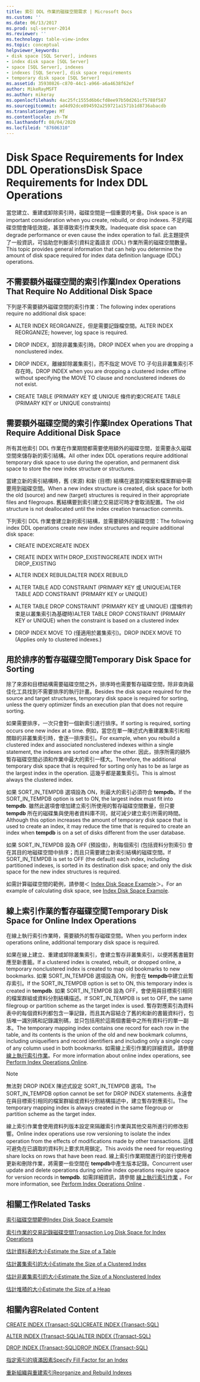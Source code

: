 ```yaml
---
title: 索引 DDL 作業的磁碟空間需求 | Microsoft Docs
ms.custom: ''
ms.date: 06/13/2017
ms.prod: sql-server-2014
ms.reviewer: ''
ms.technology: table-view-index
ms.topic: conceptual
helpviewer_keywords:
- disk space [SQL Server], indexes
- index disk space [SQL Server]
- space [SQL Server], indexes
- indexes [SQL Server], disk space requirements
- temporary disk space [SQL Server]
ms.assetid: 35930826-c870-44c1-a966-a6a4638f62ef
author: MikeRayMSFT
ms.author: mikeray
ms.openlocfilehash: 4ac25fc1555d6b6cfd8ee97b50d261cf5788f587
ms.sourcegitcommit: ad4d92dce894592a259721a1571b1d8736abacdb
ms.translationtype: MT
ms.contentlocale: zh-TW
ms.lasthandoff: 08/04/2020
ms.locfileid: "87606310"
---
```

# <a name="disk-space-requirements-for-index-ddl-operations"></a><span data-ttu-id="722b9-102">Disk Space Requirements for Index DDL Operations</span><span class="sxs-lookup"><span data-stu-id="722b9-102">Disk Space Requirements for Index DDL Operations</span></span>
  <span data-ttu-id="722b9-103">當您建立、重建或卸除索引時，磁碟空間是一個重要的考量。</span><span class="sxs-lookup"><span data-stu-id="722b9-103">Disk space is an important consideration when you create, rebuild, or drop indexes.</span></span> <span data-ttu-id="722b9-104">不足的磁碟空間會降低效能，甚至導致索引作業失敗。</span><span class="sxs-lookup"><span data-stu-id="722b9-104">Inadequate disk space can degrade performance or even cause the index operation to fail.</span></span> <span data-ttu-id="722b9-105">此主題提供了一般資訊，可協助您判斷索引資料定義語言 (DDL) 作業所需的磁碟空間數量。</span><span class="sxs-lookup"><span data-stu-id="722b9-105">This topic provides general information that can help you determine the amount of disk space required for index data definition language (DDL) operations.</span></span>  
  
## <a name="index-operations-that-require-no-additional-disk-space"></a><span data-ttu-id="722b9-106">不需要額外磁碟空間的索引作業</span><span class="sxs-lookup"><span data-stu-id="722b9-106">Index Operations That Require No Additional Disk Space</span></span>  
 <span data-ttu-id="722b9-107">下列是不需要額外磁碟空間的索引作業：</span><span class="sxs-lookup"><span data-stu-id="722b9-107">The following index operations require no additional disk space:</span></span>  
  
-   <span data-ttu-id="722b9-108">ALTER INDEX REORGANIZE，但是需要記錄檔空間。</span><span class="sxs-lookup"><span data-stu-id="722b9-108">ALTER INDEX REORGANIZE; however, log space is required.</span></span>  
  
-   <span data-ttu-id="722b9-109">DROP INDEX，卸除非叢集索引時。</span><span class="sxs-lookup"><span data-stu-id="722b9-109">DROP INDEX when you are dropping a nonclustered index.</span></span>  
  
-   <span data-ttu-id="722b9-110">DROP INDEX，離線卸除叢集索引，而不指定 MOVE TO 子句且非叢集索引不存在時。</span><span class="sxs-lookup"><span data-stu-id="722b9-110">DROP INDEX when you are dropping a clustered index offline without specifying the MOVE TO clause and nonclustered indexes do not exist.</span></span>  
  
-   <span data-ttu-id="722b9-111">CREATE TABLE (PRIMARY KEY 或 UNIQUE 條件約束)</span><span class="sxs-lookup"><span data-stu-id="722b9-111">CREATE TABLE (PRIMARY KEY or UNIQUE constraints)</span></span>  
  
## <a name="index-operations-that-require-additional-disk-space"></a><span data-ttu-id="722b9-112">需要額外磁碟空間的索引作業</span><span class="sxs-lookup"><span data-stu-id="722b9-112">Index Operations That Require Additional Disk Space</span></span>  
 <span data-ttu-id="722b9-113">所有其他索引 DDL 作業在作業期間都需要使用額外的磁碟空間，並需要永久磁碟空間來儲存新的索引結構。</span><span class="sxs-lookup"><span data-stu-id="722b9-113">All other index DDL operations require additional temporary disk space to use during the operation, and permanent disk space to store the new index structure or structures.</span></span>  
  
 <span data-ttu-id="722b9-114">當建立新的索引結構時，舊 (來源) 和新 (目標) 結構在適當的檔案和檔案群組中需要用到磁碟空間。</span><span class="sxs-lookup"><span data-stu-id="722b9-114">When a new index structure is created, disk space for both the old (source) and new (target) structures is required in their appropriate files and filegroups.</span></span> <span data-ttu-id="722b9-115">舊結構要到索引建立交易認可時才會取消配置。</span><span class="sxs-lookup"><span data-stu-id="722b9-115">The old structure is not deallocated until the index creation transaction commits.</span></span>  
  
 <span data-ttu-id="722b9-116">下列索引 DDL 作業會建立新的索引結構，並需要額外的磁碟空間：</span><span class="sxs-lookup"><span data-stu-id="722b9-116">The following index DDL operations create new index structures and require additional disk space:</span></span>  
  
-   <span data-ttu-id="722b9-117">CREATE INDEX</span><span class="sxs-lookup"><span data-stu-id="722b9-117">CREATE INDEX</span></span>  
  
-   <span data-ttu-id="722b9-118">CREATE INDEX WITH DROP_EXISTING</span><span class="sxs-lookup"><span data-stu-id="722b9-118">CREATE INDEX WITH DROP_EXISTING</span></span>  
  
-   <span data-ttu-id="722b9-119">ALTER INDEX REBUILD</span><span class="sxs-lookup"><span data-stu-id="722b9-119">ALTER INDEX REBUILD</span></span>  
  
-   <span data-ttu-id="722b9-120">ALTER TABLE ADD CONSTRAINT (PRIMARY KEY 或 UNIQUE)</span><span class="sxs-lookup"><span data-stu-id="722b9-120">ALTER TABLE ADD CONSTRAINT (PRIMARY KEY or UNIQUE)</span></span>  
  
-   <span data-ttu-id="722b9-121">ALTER TABLE DROP CONSTRAINT (PRIMARY KEY 或 UNIQUE) (當條件約束是以叢集索引為基礎時)</span><span class="sxs-lookup"><span data-stu-id="722b9-121">ALTER TABLE DROP CONSTRAINT (PRIMARY KEY or UNIQUE) when the constraint is based on a clustered index</span></span>  
  
-   <span data-ttu-id="722b9-122">DROP INDEX MOVE TO (僅適用於叢集索引)。</span><span class="sxs-lookup"><span data-stu-id="722b9-122">DROP INDEX MOVE TO (Applies only to clustered indexes.)</span></span>  
  
## <a name="temporary-disk-space-for-sorting"></a><span data-ttu-id="722b9-123">用於排序的暫存磁碟空間</span><span class="sxs-lookup"><span data-stu-id="722b9-123">Temporary Disk Space for Sorting</span></span>  
 <span data-ttu-id="722b9-124">除了來源和目標結構需要磁碟空間之外，排序時也需要暫存磁碟空間，除非查詢最佳化工具找到不需要排序的執行計畫。</span><span class="sxs-lookup"><span data-stu-id="722b9-124">Besides the disk space required for the source and target structures, temporary disk space is required for sorting, unless the query optimizer finds an execution plan that does not require sorting.</span></span>  
  
 <span data-ttu-id="722b9-125">如果需要排序，一次只會對一個新索引進行排序。</span><span class="sxs-lookup"><span data-stu-id="722b9-125">If sorting is required, sorting occurs one new index at a time.</span></span> <span data-ttu-id="722b9-126">例如，當您在單一陳述式內重建叢集索引和相關聯的非叢集索引時，會逐一排序索引。</span><span class="sxs-lookup"><span data-stu-id="722b9-126">For example, when you rebuild a clustered index and associated nonclustered indexes within a single statement, the indexes are sorted one after the other.</span></span> <span data-ttu-id="722b9-127">因此，排序所需的額外暫存磁碟空間必須和作業中最大的索引一樣大。</span><span class="sxs-lookup"><span data-stu-id="722b9-127">Therefore, the additional temporary disk space that is required for sorting only has to be as large as the largest index in the operation.</span></span> <span data-ttu-id="722b9-128">這幾乎都是叢集索引。</span><span class="sxs-lookup"><span data-stu-id="722b9-128">This is almost always the clustered index.</span></span>  
  
 <span data-ttu-id="722b9-129">如果 SORT_IN_TEMPDB 選項設為 ON，則最大的索引必須符合 **tempdb**。</span><span class="sxs-lookup"><span data-stu-id="722b9-129">If the SORT_IN_TEMPDB option is set to ON, the largest index must fit into **tempdb**.</span></span> <span data-ttu-id="722b9-130">雖然此選項會增加建立索引所使用的暫存磁碟空間數量，但只要 **tempdb** 所在的磁碟集與使用者資料庫不同，就可減少建立索引所需的時間。</span><span class="sxs-lookup"><span data-stu-id="722b9-130">Although this option increases the amount of temporary disk space that is used to create an index, it may reduce the time that is required to create an index when **tempdb** is on a set of disks different from the user database.</span></span>  
  
 <span data-ttu-id="722b9-131">如果 SORT_IN_TEMPDB 設為 OFF (預設值)，則每個索引 (包括資料分割索引) 會在其目的地磁碟空間中排序；而且只需要建立新索引結構的磁碟空間。</span><span class="sxs-lookup"><span data-stu-id="722b9-131">If SORT_IN_TEMPDB is set to OFF (the default) each index, including partitioned indexes, is sorted in its destination disk space; and only the disk space for the new index structures is required.</span></span>  
  
 <span data-ttu-id="722b9-132">如需計算磁碟空間的範例，請參閱＜ [Index Disk Space Example](index-disk-space-example.md)＞。</span><span class="sxs-lookup"><span data-stu-id="722b9-132">For an example of calculating disk space, see [Index Disk Space Example](index-disk-space-example.md).</span></span>  
  
## <a name="temporary-disk-space-for-online-index-operations"></a><span data-ttu-id="722b9-133">線上索引作業的暫存磁碟空間</span><span class="sxs-lookup"><span data-stu-id="722b9-133">Temporary Disk Space for Online Index Operations</span></span>  
 <span data-ttu-id="722b9-134">在線上執行索引作業時，需要額外的暫存磁碟空間。</span><span class="sxs-lookup"><span data-stu-id="722b9-134">When you perform index operations online, additional temporary disk space is required.</span></span>  
  
 <span data-ttu-id="722b9-135">如果在線上建立、重建或卸除叢集索引，會建立暫存非叢集索引，以便將舊書籤對應至新書籤。</span><span class="sxs-lookup"><span data-stu-id="722b9-135">If a clustered index is created, rebuilt, or dropped online, a temporary nonclustered index is created to map old bookmarks to new bookmarks.</span></span> <span data-ttu-id="722b9-136">如果 SORT_IN_TEMPDB 選項設為 ON，則會在 **tempdb**中建立此暫存索引。</span><span class="sxs-lookup"><span data-stu-id="722b9-136">If the SORT_IN_TEMPDB option is set to ON, this temporary index is created in **tempdb**.</span></span> <span data-ttu-id="722b9-137">如果 SORT_IN_TEMPDB 設為 OFF，會使用與目標索引相同的檔案群組或資料分割結構描述。</span><span class="sxs-lookup"><span data-stu-id="722b9-137">If SORT_IN_TEMPDB is set to OFF, the same filegroup or partition scheme as the target index is used.</span></span> <span data-ttu-id="722b9-138">暫存對應索引為資料表中的每個資料列都包含一筆記錄，而且其內容結合了舊的和新的書籤資料行，包括唯一識別碼和記錄識別碼，並只包括用於這兩個書籤中之所有資料行的單一副本。</span><span class="sxs-lookup"><span data-stu-id="722b9-138">The temporary mapping index contains one record for each row in the table, and its contents is the union of the old and new bookmark columns, including uniqueifiers and record identifiers and including only a single copy of any column used in both bookmarks.</span></span> <span data-ttu-id="722b9-139">如需線上索引作業的詳細資訊，請參閱 [線上執行索引作業](perform-index-operations-online.md)。</span><span class="sxs-lookup"><span data-stu-id="722b9-139">For more information about online index operations, see [Perform Index Operations Online](perform-index-operations-online.md).</span></span>  
  
> [!NOTE]  
>  <span data-ttu-id="722b9-140">無法對 DROP INDEX 陳述式設定 SORT_IN_TEMPDB 選項。</span><span class="sxs-lookup"><span data-stu-id="722b9-140">The SORT_IN_TEMPDB option cannot be set for DROP INDEX statements.</span></span> <span data-ttu-id="722b9-141">永遠會在與目標索引相同的檔案群組或資料分割結構描述中，建立暫存對應索引。</span><span class="sxs-lookup"><span data-stu-id="722b9-141">The temporary mapping index is always created in the same filegroup or partition scheme as the target index.</span></span>  
  
 <span data-ttu-id="722b9-142">線上索引作業會使用資料列版本設定來隔離索引作業與其他交易所進行的修改影響。</span><span class="sxs-lookup"><span data-stu-id="722b9-142">Online index operations use row versioning to isolate the index operation from the effects of modifications made by other transactions.</span></span> <span data-ttu-id="722b9-143">這樣可避免在已讀取的資料列上要求共用鎖定。</span><span class="sxs-lookup"><span data-stu-id="722b9-143">This avoids the need for requesting share locks on rows that have been read.</span></span> <span data-ttu-id="722b9-144">線上索引作業期間進行的並行使用者更新和刪除作業，將需要一些空間在 **tempdb**中產生版本記錄。</span><span class="sxs-lookup"><span data-stu-id="722b9-144">Concurrent user update and delete operations during online index operations require space for version records in **tempdb**.</span></span> <span data-ttu-id="722b9-145">如需詳細資訊，請參閱 [線上執行索引作業](perform-index-operations-online.md) 。</span><span class="sxs-lookup"><span data-stu-id="722b9-145">For more information, see [Perform Index Operations Online](perform-index-operations-online.md) .</span></span>  
  
## <a name="related-tasks"></a><span data-ttu-id="722b9-146">相關工作</span><span class="sxs-lookup"><span data-stu-id="722b9-146">Related Tasks</span></span>  
 [<span data-ttu-id="722b9-147">索引磁碟空間範例</span><span class="sxs-lookup"><span data-stu-id="722b9-147">Index Disk Space Example</span></span>](index-disk-space-example.md)  
  
 [<span data-ttu-id="722b9-148">索引作業的交易記錄磁碟空間</span><span class="sxs-lookup"><span data-stu-id="722b9-148">Transaction Log Disk Space for Index Operations</span></span>](transaction-log-disk-space-for-index-operations.md)  
  
 [<span data-ttu-id="722b9-149">估計資料表的大小</span><span class="sxs-lookup"><span data-stu-id="722b9-149">Estimate the Size of a Table</span></span>](../databases/estimate-the-size-of-a-table.md)  
  
 [<span data-ttu-id="722b9-150">估計叢集索引的大小</span><span class="sxs-lookup"><span data-stu-id="722b9-150">Estimate the Size of a Clustered Index</span></span>](../databases/estimate-the-size-of-a-clustered-index.md)  
  
 [<span data-ttu-id="722b9-151">估計非叢集索引的大小</span><span class="sxs-lookup"><span data-stu-id="722b9-151">Estimate the Size of a Nonclustered Index</span></span>](../databases/estimate-the-size-of-a-nonclustered-index.md)  
  
 [<span data-ttu-id="722b9-152">估計堆積的大小</span><span class="sxs-lookup"><span data-stu-id="722b9-152">Estimate the Size of a Heap</span></span>](../databases/estimate-the-size-of-a-heap.md)  
  
## <a name="related-content"></a><span data-ttu-id="722b9-153">相關內容</span><span class="sxs-lookup"><span data-stu-id="722b9-153">Related Content</span></span>  
 [<span data-ttu-id="722b9-154">CREATE INDEX &#40;Transact-SQL&#41;</span><span class="sxs-lookup"><span data-stu-id="722b9-154">CREATE INDEX &#40;Transact-SQL&#41;</span></span>](/sql/t-sql/statements/create-index-transact-sql)  
  
 [<span data-ttu-id="722b9-155">ALTER INDEX &#40;Transact-SQL&#41;</span><span class="sxs-lookup"><span data-stu-id="722b9-155">ALTER INDEX &#40;Transact-SQL&#41;</span></span>](/sql/t-sql/statements/alter-index-transact-sql)  
  
 [<span data-ttu-id="722b9-156">DROP INDEX &#40;Transact-SQL&#41;</span><span class="sxs-lookup"><span data-stu-id="722b9-156">DROP INDEX &#40;Transact-SQL&#41;</span></span>](/sql/t-sql/statements/drop-index-transact-sql)  
  
 [<span data-ttu-id="722b9-157">指定索引的填滿因素</span><span class="sxs-lookup"><span data-stu-id="722b9-157">Specify Fill Factor for an Index</span></span>](specify-fill-factor-for-an-index.md)  
  
 [<span data-ttu-id="722b9-158">重新組織與重建索引</span><span class="sxs-lookup"><span data-stu-id="722b9-158">Reorganize and Rebuild Indexes</span></span>](indexes.md)  
  
  

